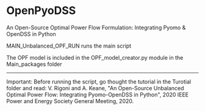 # OpenPyoDSS
An Open-Source Optimal Power Flow Formulation: Integrating Pyomo &amp; OpenDSS in Python

MAIN_Unbalanced_OPF_RUN runs the main script

The OPF model is included in the OPF_model_creator.py module in the Main_packages folder

***
Important:
Before running the script, go thought the tutorial in the Turotial folder and read:
V. Rigoni and A. Keane, "An Open-Source Unbalanced Optimal Power Flow: Integrating Pyomo-OpenDSS in Python", 2020 IEEE Power and Energy Society General Meeting, 2020.

